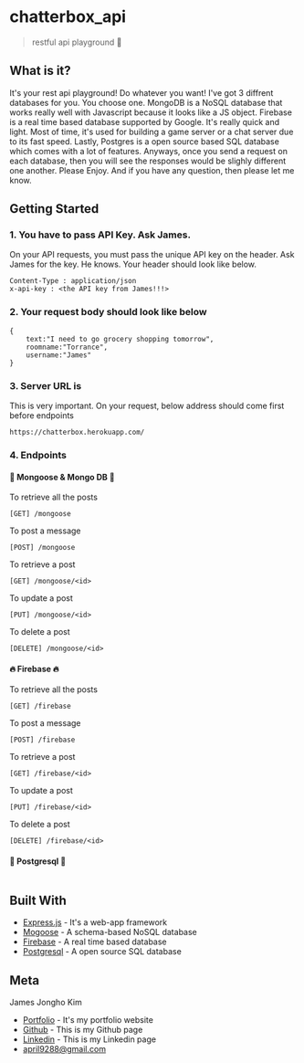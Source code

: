 # chatterbox_api
> restful api playground :whale:

## What is it?
It's your rest api playground! Do whatever you want! I've got 3 diffrent databases for you. You choose one.
MongoDB is a NoSQL database that works really well with Javascript because it looks like a JS object. Firebase is a real time based database supported by Google. It's really quick and light. Most of time, it's used for building a game server or a chat server due to its fast speed. Lastly, Postgres is a open source based SQL database which comes with a lot of features. Anyways, once you send a request on each database, then you will see the responses would be slighly different one another. Please Enjoy. And if you have any question, then please let me know.

## Getting Started

### 1. You have to pass API Key. Ask James.

On your API requests, you must pass the unique API key on the header.
Ask James for the key. He knows. Your header should look like below.

```
Content-Type : application/json
x-api-key : <the API key from James!!!>

```

### 2. Your request body should look like below

```
{
	text:"I need to go grocery shopping tomorrow",
	roomname:"Torrance",
	username:"James"
}
```

### 3. Server URL is 

This is very important. On your request, below address should come first before endpoints

```
https://chatterbox.herokuapp.com/
```

### 4. Endpoints

#### :evergreen_tree: Mongoose & Mongo DB :evergreen_tree:

To retrieve all the posts
```
[GET] /mongoose 
```

To post a message
```
[POST] /mongoose
```

To retrieve a post
```
[GET] /mongoose/<id>
```

To update a post
```
[PUT] /mongoose/<id>
```

To delete a post
```
[DELETE] /mongoose/<id>
```


#### :fire: Firebase :fire: 

To retrieve all the posts
```
[GET] /firebase 
```

To post a message
```
[POST] /firebase
```

To retrieve a post
```
[GET] /firebase/<id>
```

To update a post
```
[PUT] /firebase/<id>
```

To delete a post
```
[DELETE] /firebase/<id>
```

#### :elephant: Postgresql :elephant:
```
```

## Built With

* [Express.js](https://expressjs.com/) - It's a web-app framework 
* [Mogoose](https://mongoosejs.com/) - A schema-based NoSQL database
* [Firebase](https://firebase.google.com/) - A real time based database
* [Postgresql](https://www.postgresql.org/) - A open source SQL database

## Meta

James Jongho Kim 
- [Portfolio](https://april9288.github.io/) - It's my portfolio website
- [Github](https://github.com/april9288) - This is my Github page
- [Linkedin](https://www.linkedin.com/in/jongho-kim-b05618170/) - This is my Linkedin page
- april9288@gmail.com

